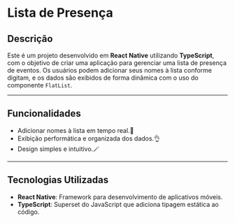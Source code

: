 # Lista de Presença

## Descrição
Este é um projeto desenvolvido em **React Native** utilizando **TypeScript**, com o objetivo de criar uma aplicação para gerenciar uma lista de presença de eventos. Os usuários podem adicionar seus nomes à lista conforme digitam, e os dados são exibidos de forma dinâmica com o uso do componente `FlatList`.

---

## Funcionalidades
- Adicionar nomes à lista em tempo real.🚀
- Exibição performática e organizada dos dados.👌
- Design simples e intuitivo.🪄

---

## Tecnologias Utilizadas
- **React Native**: Framework para desenvolvimento de aplicativos móveis.
- **TypeScript**: Superset do JavaScript que adiciona tipagem estática ao código.
